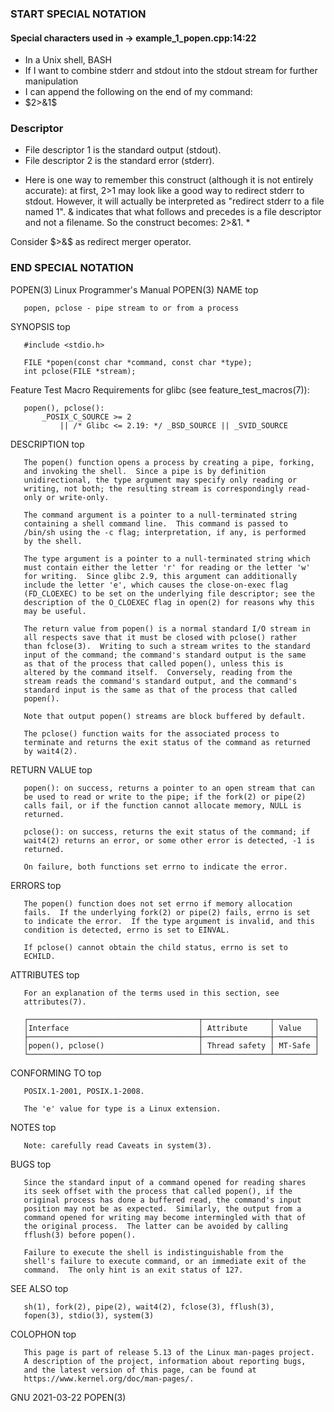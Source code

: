 ### START SPECIAL NOTATION

#### Special characters used in -> example_1_popen.cpp:14:22
- In a Unix shell, BASH
- If I want to combine stderr and stdout into the stdout stream for further manipulation 
- I can append the following on the end of my command:
- $2>&1$
  
### Descriptor  
- File descriptor 1 is the standard output (stdout).
- File descriptor 2 is the standard error (stderr).

* Here is one way to remember this construct (although it is not entirely accurate): 
at first, 2>1 may look like a good way to redirect stderr to stdout.
 However, it will actually be interpreted as "redirect stderr to a file named 1". 
 & indicates that what follows and precedes is a file descriptor and not a filename. 
 So the construct becomes: 2>&1. *

Consider $>&$ as redirect merger operator.

### END SPECIAL NOTATION

POPEN(3)                Linux Programmer's Manual               POPEN(3)
NAME         top

       popen, pclose - pipe stream to or from a process
SYNOPSIS         top

       #include <stdio.h>

       FILE *popen(const char *command, const char *type);
       int pclose(FILE *stream);

   Feature Test Macro Requirements for glibc (see
   feature_test_macros(7)):

       popen(), pclose():
           _POSIX_C_SOURCE >= 2
               || /* Glibc <= 2.19: */ _BSD_SOURCE || _SVID_SOURCE
DESCRIPTION         top

       The popen() function opens a process by creating a pipe, forking,
       and invoking the shell.  Since a pipe is by definition
       unidirectional, the type argument may specify only reading or
       writing, not both; the resulting stream is correspondingly read-
       only or write-only.

       The command argument is a pointer to a null-terminated string
       containing a shell command line.  This command is passed to
       /bin/sh using the -c flag; interpretation, if any, is performed
       by the shell.

       The type argument is a pointer to a null-terminated string which
       must contain either the letter 'r' for reading or the letter 'w'
       for writing.  Since glibc 2.9, this argument can additionally
       include the letter 'e', which causes the close-on-exec flag
       (FD_CLOEXEC) to be set on the underlying file descriptor; see the
       description of the O_CLOEXEC flag in open(2) for reasons why this
       may be useful.

       The return value from popen() is a normal standard I/O stream in
       all respects save that it must be closed with pclose() rather
       than fclose(3).  Writing to such a stream writes to the standard
       input of the command; the command's standard output is the same
       as that of the process that called popen(), unless this is
       altered by the command itself.  Conversely, reading from the
       stream reads the command's standard output, and the command's
       standard input is the same as that of the process that called
       popen().

       Note that output popen() streams are block buffered by default.

       The pclose() function waits for the associated process to
       terminate and returns the exit status of the command as returned
       by wait4(2).
RETURN VALUE         top

       popen(): on success, returns a pointer to an open stream that can
       be used to read or write to the pipe; if the fork(2) or pipe(2)
       calls fail, or if the function cannot allocate memory, NULL is
       returned.

       pclose(): on success, returns the exit status of the command; if
       wait4(2) returns an error, or some other error is detected, -1 is
       returned.

       On failure, both functions set errno to indicate the error.
ERRORS         top

       The popen() function does not set errno if memory allocation
       fails.  If the underlying fork(2) or pipe(2) fails, errno is set
       to indicate the error.  If the type argument is invalid, and this
       condition is detected, errno is set to EINVAL.

       If pclose() cannot obtain the child status, errno is set to
       ECHILD.
ATTRIBUTES         top

       For an explanation of the terms used in this section, see
       attributes(7).

       ┌──────────────────────────────────────┬───────────────┬─────────┐
       │Interface                             │ Attribute     │ Value   │
       ├──────────────────────────────────────┼───────────────┼─────────┤
       │popen(), pclose()                     │ Thread safety │ MT-Safe │
       └──────────────────────────────────────┴───────────────┴─────────┘
CONFORMING TO         top

       POSIX.1-2001, POSIX.1-2008.

       The 'e' value for type is a Linux extension.
NOTES         top

       Note: carefully read Caveats in system(3).
BUGS         top

       Since the standard input of a command opened for reading shares
       its seek offset with the process that called popen(), if the
       original process has done a buffered read, the command's input
       position may not be as expected.  Similarly, the output from a
       command opened for writing may become intermingled with that of
       the original process.  The latter can be avoided by calling
       fflush(3) before popen().

       Failure to execute the shell is indistinguishable from the
       shell's failure to execute command, or an immediate exit of the
       command.  The only hint is an exit status of 127.
SEE ALSO         top

       sh(1), fork(2), pipe(2), wait4(2), fclose(3), fflush(3),
       fopen(3), stdio(3), system(3)
COLOPHON         top

       This page is part of release 5.13 of the Linux man-pages project.
       A description of the project, information about reporting bugs,
       and the latest version of this page, can be found at
       https://www.kernel.org/doc/man-pages/.

GNU                            2021-03-22                       POPEN(3)